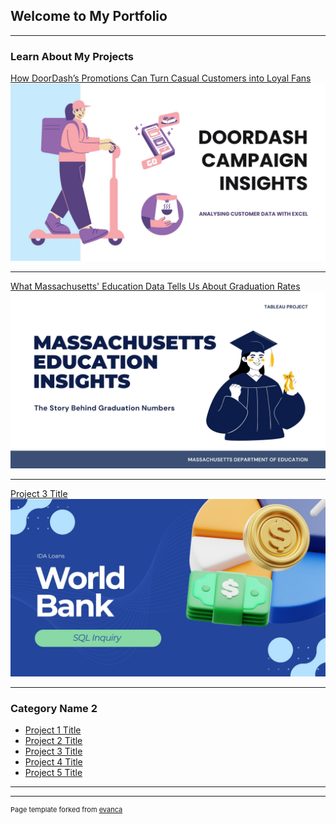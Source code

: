 ## Welcome to My Portfolio

---

### Learn About My Projects

[How DoorDash’s Promotions Can Turn Casual Customers into Loyal Fans](/sample_page)
<img src="images/Light Blue Purple and Black Illustration Food Delivery Presentation.jpg"/>

---
[What Massachusetts' Education Data Tells Us About Graduation Rates](sample_page2.md)
<img src="images/Blue and White Modern Illustrative Thesis Defense Presentation.jpg"/>

---
[Project 3 Title](http://example.com/)
<img src="images/Blue 3D Illustration Simple Financial Planning Presentation.jpg"/>

---

### Category Name 2

- [Project 1 Title](http://example.com/)
- [Project 2 Title](http://example.com/)
- [Project 3 Title](http://example.com/)
- [Project 4 Title](http://example.com/)
- [Project 5 Title](http://example.com/)

---




---
<p style="font-size:11px">Page template forked from <a href="https://github.com/evanca/quick-portfolio">evanca</a></p>
<!-- Remove above link if you don't want to attibute -->
